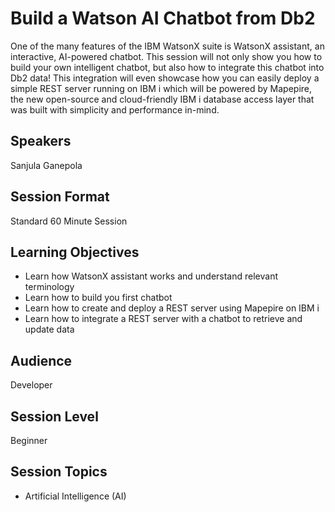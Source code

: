 # Build a Watson AI Chatbot from Db2

One of the many features of the IBM WatsonX suite is WatsonX assistant, an interactive, AI-powered chatbot. This session will not only show you how to build your own intelligent chatbot, but also how to integrate this chatbot into Db2 data! This integration will even showcase how you can easily deploy a simple REST server running on IBM i which will be powered by Mapepire, the new open-source and cloud-friendly IBM i database access layer that was built with simplicity and performance in-mind.

## Speakers
Sanjula Ganepola

## Session Format
Standard 60 Minute Session

## Learning Objectives
* Learn how WatsonX assistant works and understand relevant terminology
* Learn how to build you first chatbot
* Learn how to create and deploy a REST server using Mapepire on IBM i
* Learn how to integrate a REST server with a chatbot to retrieve and update data

## Audience
Developer

## Session Level
Beginner

## Session Topics
* Artificial Intelligence (AI)